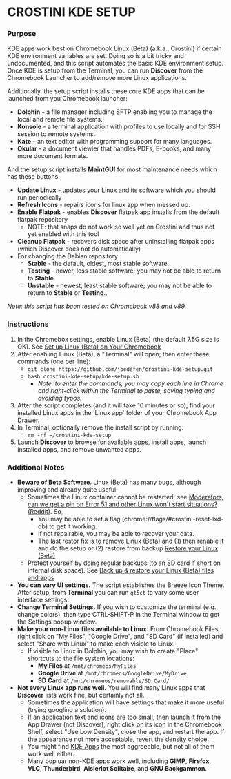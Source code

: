 # CROSTINI KDE SETUP #
### Purpose ###
KDE apps work best on Chromebook Linux (Beta) (a.k.a., Crostini) if certain KDE environment variables are set.
Doing so is a bit tricky and undocumented, and this script automates the basic KDE environment setup.
Once KDE is setup from the Terminal, you can run **Discover** from the Chromebook Launcher to add/remove more Linux applications.

Additionally, the setup script installs these core KDE apps that can be launched from you Chromebook launcher:
* **Dolphin** - a file manager including SFTP enabling you to manage the local and remote file systems.
* **Konsole** - a terminal application with profiles to use locally and for SSH session to remote systems.
* **Kate** - an text editor with programming support for many languages.
* **Okular** - a document viewier that handles PDFs, E-books, and many more document formats.

And the setup script installs **MaintGUI** for most maintenance needs which has these buttons:
* **Update Linux** - updates your Linux and its software which you should run periodically
* **Refresh Icons** - repairs icons for linux app when messed up.
* **Enable Flatpak** - enables **Discover** flatpak app installs from the default flatpak repository
	* NOTE: that snaps do not work so well yet on Crostini and thus not yet enabled with this tool
* **Cleanup Flatpak** - recovers disk space after uninstalling flatpak apps (which Discover does not do automatically)
* For changing the Debian repository:
    * **Stable** - the default, oldest, most stable software.
    * **Testing** - newer, less stable software; you may not be able to return to **Stable**.
    * **Unstable** - newest, least stable software; you may not be able
      to return to **Stable** or **Testing**..

*Note: this script has been tested on Chromebook v88 and v89.*


### Instructions ###

1. In the Chromebox settings, enable Linux (Beta) (the default 7.5G size is OK). See [Set up Linux (Beta) on Your Chromebook](https://support.google.com/chromebook/answer/9145439?p=chromebook_linuxapps&b=hatch-signed-mp-v6keys&visit_id=637506510150436611-3956044416&rd=1)
1. After enabling Linux (Beta), a "Terminal" will open;  then enter these commands (one per line):
	* `git clone https://github.com/joedefen/crostini-kde-setup.git`
	* `bash crostini-kde-setup/kde-setup.sh`
		* *Note: to enter the commands, you may copy each line in Chrome and right-click within the Terminal to paste, saving typing and avoiding typos.*
1. After the script completes (and it will take 10 minutes or so), find your installed Linux apps in the 'Linux app' folder of your Chromebook App Drawer.
1. In Terminal, optionally remove the install script by running:
	* `rm -rf ~/crostini-kde-setup`
1. Launch **Discover** to browse for available apps, install apps, launch installed apps, and remove unwanted apps.

### Additional Notes ###
* **Beware of Beta Software**.  Linux (Beta) has many bugs, although improving and already quite useful.
	* Sometimes the Linux container cannot be restarted; see [Moderators, can we get a pin on Error 51 and other Linux won't start situations?(Reddit)](https://www.reddit.com/r/Crostini/comments/ljdbck/moderators_can_we_get_a_pin_on_error_51_and_other/). So,
		* You may be able to set a flag (chrome://flags/#crostini-reset-lxd-db) to get it working.
		* If not repairable, you may be able to recover your data.
		* The last restor fix is to remove Linux (Beta) and (1) then renable it and do the setup or (2) restore from backup [Restore your Linux (Beta)](https://support.google.com/chromebook/answer/9592813?hl=en)
	* Protect yourself by doing regular backups (to an SD card if short on internal disk space).  See [Back up & restore your Linux (Beta) files and apps](https://support.google.com/chromebook/answer/9592813?hl=en)
* **You can vary UI settings.** The script establishes the Breeze Icon Theme.  After setup, from **Terminal** you can run `qt5ct` to vary some user interface settings.
* **Change Terminal Settings.** If you wish to customize the terminal (e.g., change colors), then type CTRL-SHIFT-P in the Terminal window to get the Settings popup window.
* **Make your non-Linux files available to Linux.** From Chromebook Files, right click on "My Files", "Google Drive", and "SD Card" (if installed) and select "Share with Linux" to make each visible to Linux.
	* If visible to Linux in Dolphin, you may wish to create "Place" shortcuts to the file system locations:
		* **My Files** at `/mnt/chromeos/MyFiles`
		* **Google Drive** at `/mnt/chromeos/GoogleDrive/MyDrive`
		* **SD Card** at `/mnt/chromeos/removable/SD Card/`
* **Not every Linux app runs well.** You will find many Linux apps that **Discover** lists work fine, but certainly not all.
	* Sometimes the application will have settings that make it more useful (trying googling a solution).
	* If an application text and icons are too small, then launch it from the App Drawer (not Discover), right click on its icon in the Chromebook Shelf, select "Use Low Density", close the app, and restart the app.  If the appearance not more acceptable, revert the density choice.
	* You might find [KDE Apps](https://apps.kde.org/) the most aggreeable, but not all of them work well either.
	* Many popluar non-KDE apps work well, including **GIMP**, **Firefox**, **VLC**, **Thunderbird**, **Aisleriot Solitaire**, and **GNU Backgammon**.
